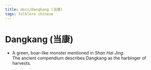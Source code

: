 ```yaml
---
title: docs/Dangkang (当康)
tags: folklore chinese
---
```


# Dangkang (当康)
- A green, boar-like monster mentioned in _Shan Hai Jing_.  
	The ancient compendium describes Dangkang as the harbinger of harvests.